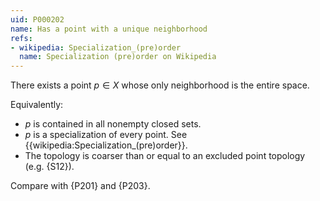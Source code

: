 ```yaml
---
uid: P000202
name: Has a point with a unique neighborhood
refs:
- wikipedia: Specialization_(pre)order
  name: Specialization (pre)order on Wikipedia
---
```


There exists a point $p\in X$ whose only neighborhood is the entire space.

Equivalently:

- $p$ is contained in all nonempty closed sets.
- $p$ is a specialization of every point. See {{wikipedia:Specialization_(pre)order}}.
- The topology is coarser than or equal to an excluded point topology (e.g. {S12}).

Compare with {P201} and {P203}.
